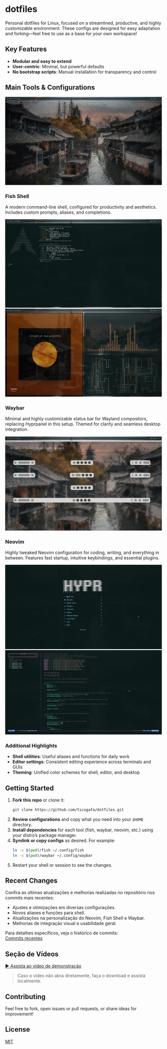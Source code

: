 # dotfiles

Personal dotfiles for Linux, focused on a streamlined, productive, and highly customizable environment. These configs are designed for easy adaptation and forking—feel free to use as a base for your own workspace!

## Key Features

- **Modular and easy to extend**
- **User-centric**: Minimal, but powerful defaults
- **No bootstrap scripts**: Manual installation for transparency and control

## Main Tools & Configurations

![Desktop Screenshot](screenshots/desktop.png)

### Fish Shell

A modern command-line shell, configured for productivity and aesthetics. Includes custom prompts, aliases, and completions.

![Fish Shell Screenshot](screenshots/fish.png)
![Fish Shell Screenshot](screenshots/fish-1.png)

### Waybar

Minimal and highly customizable status bar for Wayland compositors, replacing Hyprpanel in this setup. Themed for clarity and seamless desktop integration.

![Waybar Screenshot](screenshots/waybar.png)
![Waybar Screenshot](screenshots/waybar-1.png)

### Neovim

Highly tweaked Neovim configuration for coding, writing, and everything in between. Features fast startup, intuitive keybindings, and essential plugins.

![Neovim Screenshot](screenshots/nvim.png)
![Neovim Screenshot](screenshots/nvim-1.png)

### Additional Highlights

- **Shell utilities**: Useful aliases and functions for daily work
- **Editor settings**: Consistent editing experience across terminals and GUIs
- **Theming**: Unified color schemes for shell, editor, and desktop

## Getting Started

1. **Fork this repo** or clone it:
    ```bash
    git clone https://github.com/ticogafa/dotfiles.git
    ```
2. **Review configurations** and copy what you need into your `$HOME` directory.
3. **Install dependencies** for each tool (fish, waybar, neovim, etc.) using your distro’s package manager.
4. **Symlink or copy configs** as desired. For example:
    ```bash
    ln -s $(pwd)/fish ~/.config/fish
    ln -s $(pwd)/waybar ~/.config/waybar
    ```
5. Restart your shell or session to see the changes.

## Recent Changes

Confira as últimas atualizações e melhorias realizadas no repositório nos commits mais recentes:

- Ajustes e otimizações em diversas configurações.
- Novos aliases e funções para shell.
- Atualizações na personalização do Neovim, Fish Shell e Waybar.
- Melhorias de integração visual e usabilidade geral.

Para detalhes específicos, veja o histórico de commits:  
[Commits recentes](https://github.com/ticogafa/dotfiles/commits/main)

## Seção de Vídeos

[▶️ Assista ao vídeo de demonstração](video/2025-08-22%14-55-43.mp4)

> Caso o vídeo não abra diretamente, faça o download e assista localmente.

## Contributing

Feel free to fork, open issues or pull requests, or share ideas for improvement!

## License

[MIT](LICENSE)
